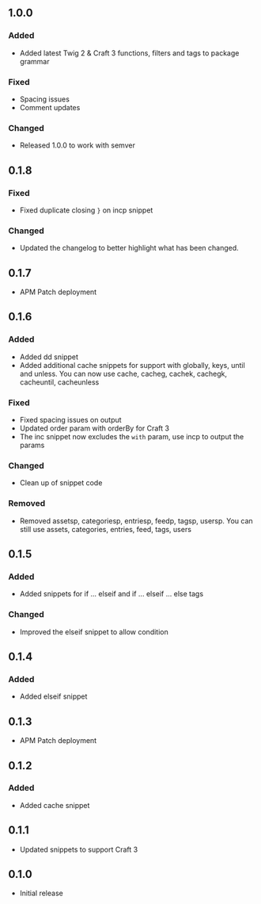 ## 1.0.0
### Added
- Added latest Twig 2 & Craft 3 functions, filters and tags to package grammar

### Fixed
- Spacing issues
- Comment updates

### Changed
- Released 1.0.0 to work with semver

## 0.1.8
### Fixed
- Fixed duplicate closing `}` on incp snippet

### Changed
- Updated the changelog to better highlight what has been changed.

## 0.1.7
- APM Patch deployment

## 0.1.6
### Added
- Added dd snippet
- Added additional cache snippets for support with globally, keys, until and unless. You can now use cache, cacheg, cachek, cachegk, cacheuntil, cacheunless

### Fixed
- Fixed spacing issues on output
- Updated order param with orderBy for Craft 3
- The inc snippet now excludes the `with` param, use incp to output the params

### Changed
- Clean up of snippet code

### Removed
- Removed assetsp, categoriesp, entriesp, feedp, tagsp, usersp. You can still use assets, categories, entries, feed, tags, users

## 0.1.5
### Added
- Added snippets for if ... elseif and if ... elseif ... else tags

### Changed
- Improved the elseif snippet to allow condition

## 0.1.4
### Added
- Added elseif snippet

## 0.1.3
- APM Patch deployment

## 0.1.2
### Added
- Added cache snippet

## 0.1.1
- Updated snippets to support Craft 3

## 0.1.0
- Initial release
